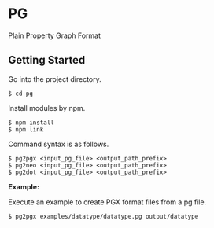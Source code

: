 # PG

Plain Property Graph Format

## Getting Started

Go into the project directory.

    $ cd pg

Install modules by npm.

    $ npm install
    $ npm link

Command syntax is as follows.

    $ pg2pgx <input_pg_file> <output_path_prefix>
    $ pg2neo <input_pg_file> <output_path_prefix>
    $ pg2dot <input_pg_file> <output_path_prefix>

**Example:**

Execute an example to create PGX format files from a pg file.

    $ pg2pgx examples/datatype/datatype.pg output/datatype

